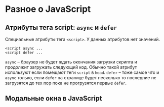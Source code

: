 # Разное о JavaScript

## Атрибуты тега script: `async` и `defer`
Специальные атрибуты тега `<script>`. У данных атрибутов нет значений.

    <script async ...
    <script defer ...

`async` &ndash; браузер не будет ждать окончания загрузки скрипта и продолжит загружать следующий код. Обычно такой атрибут используют если помещают теги `script` в `head`.
`defer` &ndash; тоже самое что и `async` только, если `defer` на странице будет несколько то последние не загрузятся до тех пор пока не прогрузятся первые `defer`.

## Модальные окна в JavaScript
